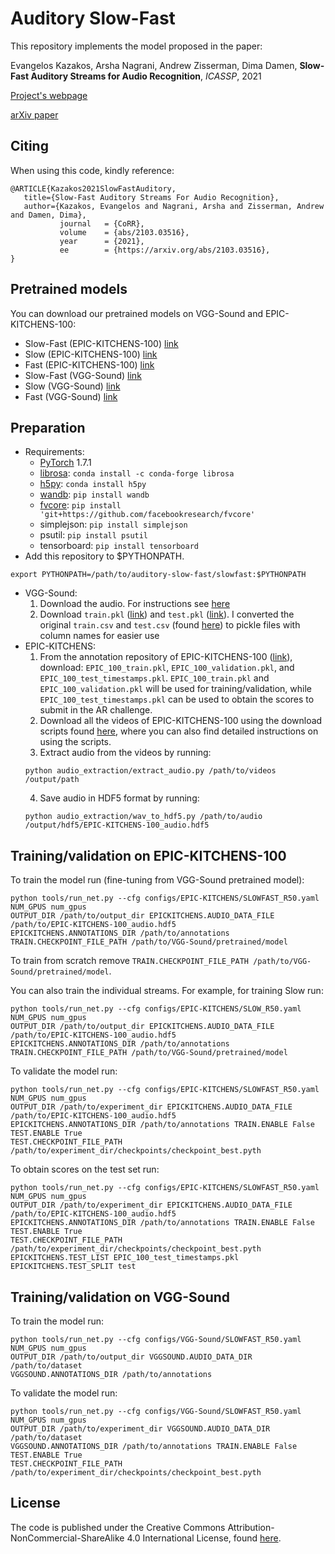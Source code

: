 # Auditory Slow-Fast

This repository implements the model proposed in the paper:

Evangelos Kazakos, Arsha Nagrani, Andrew Zisserman, Dima Damen, **Slow-Fast Auditory Streams for Audio Recognition**, *ICASSP*, 2021

[Project's webpage](https://ekazakos.github.io/auditoryslowfast/)

[arXiv paper](https://arxiv.org/abs/2103.03516)

## Citing

When using this code, kindly reference:

```
@ARTICLE{Kazakos2021SlowFastAuditory,
   title={Slow-Fast Auditory Streams For Audio Recognition},
   author={Kazakos, Evangelos and Nagrani, Arsha and Zisserman, Andrew and Damen, Dima},
           journal   = {CoRR},
           volume    = {abs/2103.03516},
           year      = {2021},
           ee        = {https://arxiv.org/abs/2103.03516},
}
```



## Pretrained models

You can download our pretrained models on VGG-Sound and EPIC-KITCHENS-100:
- Slow-Fast (EPIC-KITCHENS-100) [link](https://www.dropbox.com/s/cr0c6xdaggc2wzz/SLOWFAST_EPIC.pyth?dl=0)
- Slow (EPIC-KITCHENS-100) [link](https://www.dropbox.com/s/b1qaq8huu7heofp/SLOW_EPIC.pyth?dl=0)
- Fast (EPIC-KITCHENS-100) [link](https://www.dropbox.com/s/3qgwqsupqmsybai/FAST_EPIC.pyth?dl=0)
- Slow-Fast (VGG-Sound) [link](https://www.dropbox.com/s/oexan0vv01eqy0k/SLOWFAST_VGG.pyth?dl=0)
- Slow (VGG-Sound) [link](https://www.dropbox.com/s/4jcgozjenjwfo9k/SLOW_VGG.pyth?dl=0)
- Fast (VGG-Sound) [link](https://www.dropbox.com/s/vk123kwrphi7mer/FAST_VGG.pyth?dl=0)

## Preparation

* Requirements:
  * [PyTorch](https://pytorch.org) 1.7.1
  * [librosa](https://librosa.org): `conda install -c conda-forge librosa`
  * [h5py](https://www.h5py.org): `conda install h5py`
  * [wandb](https://wandb.ai/site): `pip install wandb`
  * [fvcore](https://github.com/facebookresearch/fvcore/): `pip install 'git+https://github.com/facebookresearch/fvcore'`
  * simplejson: `pip install simplejson`
  * psutil: `pip install psutil`
  * tensorboard: `pip install tensorboard` 
* Add this repository to $PYTHONPATH.
```
export PYTHONPATH=/path/to/auditory-slow-fast/slowfast:$PYTHONPATH
```
* VGG-Sound:
  1. Download the audio. For instructions see [here](https://github.com/hche11/VGGSound)
  2. Download `train.pkl` ([link](https://www.dropbox.com/s/j60wkrcfdkfbvp9/train.pkl?dl=0)) and `test.pkl` ([link](https://www.dropbox.com/s/57rxp8wlgcqjbnd/test.pkl?dl=0)). I converted the original `train.csv` and `test.csv` (found [here](https://github.com/hche11/VGGSound/tree/master/data)) to pickle files with column names for easier use
* EPIC-KITCHENS:
  1. From the annotation repository of EPIC-KITCHENS-100 ([link](https://github.com/epic-kitchens/epic-kitchens-100-annotations)), download: `EPIC_100_train.pkl`, `EPIC_100_validation.pkl`, and `EPIC_100_test_timestamps.pkl`. `EPIC_100_train.pkl` and `EPIC_100_validation.pkl` will be used for training/validation, while `EPIC_100_test_timestamps.pkl` can be used to obtain the scores to submit in the AR challenge.
  2. Download all the videos of EPIC-KITCHENS-100 using the download scripts found [here](https://github.com/epic-kitchens/epic-kitchens-download-scripts), where you can also find detailed instructions on using the scripts.
  3. Extract audio from the videos by running:
  ```
  python audio_extraction/extract_audio.py /path/to/videos /output/path 
  ```
  4. Save audio in HDF5 format by running:
  ```
  python audio_extraction/wav_to_hdf5.py /path/to/audio /output/hdf5/EPIC-KITCHENS-100_audio.hdf5
  ```

## Training/validation on EPIC-KITCHENS-100
To train the model run (fine-tuning from VGG-Sound pretrained model):
```
python tools/run_net.py --cfg configs/EPIC-KITCHENS/SLOWFAST_R50.yaml NUM_GPUS num_gpus 
OUTPUT_DIR /path/to/output_dir EPICKITCHENS.AUDIO_DATA_FILE /path/to/EPIC-KITCHENS-100_audio.hdf5 
EPICKITCHENS.ANNOTATIONS_DIR /path/to/annotations TRAIN.CHECKPOINT_FILE_PATH /path/to/VGG-Sound/pretrained/model
```
To train from scratch remove `TRAIN.CHECKPOINT_FILE_PATH /path/to/VGG-Sound/pretrained/model`.

You can also train the individual streams. For example, for training Slow run:
```
python tools/run_net.py --cfg configs/EPIC-KITCHENS/SLOW_R50.yaml NUM_GPUS num_gpus 
OUTPUT_DIR /path/to/output_dir EPICKITCHENS.AUDIO_DATA_FILE /path/to/EPIC-KITCHENS-100_audio.hdf5 
EPICKITCHENS.ANNOTATIONS_DIR /path/to/annotations TRAIN.CHECKPOINT_FILE_PATH /path/to/VGG-Sound/pretrained/model
```

To validate the model run:
```
python tools/run_net.py --cfg configs/EPIC-KITCHENS/SLOWFAST_R50.yaml NUM_GPUS num_gpus 
OUTPUT_DIR /path/to/experiment_dir EPICKITCHENS.AUDIO_DATA_FILE /path/to/EPIC-KITCHENS-100_audio.hdf5 
EPICKITCHENS.ANNOTATIONS_DIR /path/to/annotations TRAIN.ENABLE False TEST.ENABLE True 
TEST.CHECKPOINT_FILE_PATH /path/to/experiment_dir/checkpoints/checkpoint_best.pyth
```

To obtain scores on the test set run:
```
python tools/run_net.py --cfg configs/EPIC-KITCHENS/SLOWFAST_R50.yaml NUM_GPUS num_gpus 
OUTPUT_DIR /path/to/experiment_dir EPICKITCHENS.AUDIO_DATA_FILE /path/to/EPIC-KITCHENS-100_audio.hdf5 
EPICKITCHENS.ANNOTATIONS_DIR /path/to/annotations TRAIN.ENABLE False TEST.ENABLE True 
TEST.CHECKPOINT_FILE_PATH /path/to/experiment_dir/checkpoints/checkpoint_best.pyth 
EPICKITCHENS.TEST_LIST EPIC_100_test_timestamps.pkl EPICKITCHENS.TEST_SPLIT test
```

## Training/validation on VGG-Sound
To train the model run:
```
python tools/run_net.py --cfg configs/VGG-Sound/SLOWFAST_R50.yaml NUM_GPUS num_gpus 
OUTPUT_DIR /path/to/output_dir VGGSOUND.AUDIO_DATA_DIR /path/to/dataset 
VGGSOUND.ANNOTATIONS_DIR /path/to/annotations 
```

To validate the model run:
```
python tools/run_net.py --cfg configs/VGG-Sound/SLOWFAST_R50.yaml NUM_GPUS num_gpus 
OUTPUT_DIR /path/to/experiment_dir VGGSOUND.AUDIO_DATA_DIR /path/to/dataset 
VGGSOUND.ANNOTATIONS_DIR /path/to/annotations TRAIN.ENABLE False TEST.ENABLE True 
TEST.CHECKPOINT_FILE_PATH /path/to/experiment_dir/checkpoints/checkpoint_best.pyth
```

## License 

The code is published under the Creative Commons Attribution-NonCommercial-ShareAlike 4.0 International License, found [here](https://creativecommons.org/licenses/by-nc-sa/4.0/).

